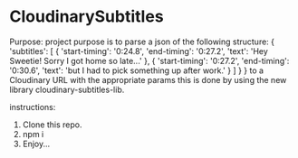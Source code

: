 # CloudinarySubtitles

Purpose:
project purpose is to parse a json of the following structure:
{
'subtitles': [
            {
                'start-timing': '0:24.8',
                'end-timing': '0:27.2',
                'text': 'Hey Sweetie! Sorry I got home so late...'
            },
            {
                'start-timing': '0:27.2',
                'end-timing': '0:30.6',
                'text': 'but I had to pick something up after work.'
            }
        ]
    }
}
to a Cloudinary URL with the appropriate params
this is done by using the new library cloudinary-subtitles-lib.

instructions:

1. Clone this repo.
2. npm i
3. Enjoy...